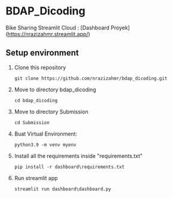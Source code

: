 # BDAP_Dicoding
Bike Sharing
Streamlit Cloud : [Dashboard Proyek] (https://nrazizahmr.streamlit.app/)
## Setup environment
1. Clone this repository
   ```
   git clone https://github.com/nrazizahmr/bdap_dicoding.git
   ```
2. Move to directory bdap_dicoding
   ```
   cd bdap_dicoding
   ```
3. Move to directory Submission
   ```
   cd Submission
   ```
4. Buat Virtual Environment:
   ```
   python3.9 -m venv myenv
   ```
5. Install all the requirements inside "requirements.txt"
   ```
   pip install -r dashboard\requirements.txt
   ```
6. Run streamlit app
   ```
   streamlit run dashboard\dashboard.py
   ```
